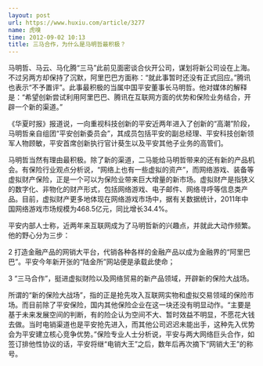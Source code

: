 ```yaml
---
layout: post
url: https://www.huxiu.com/article/3277
name: 虎嗅
time: 2012-09-02 10:13
title: 三马合作，为什么是马明哲最积极？
---
```

马明哲、马云、马化腾“三马”此前见面密谈合伙开公司，谋划将新公司设在上海。不过另两方却保持了沉默，阿里巴巴方面称：“就此事暂时还没有正式回应。”腾讯也表示“不予置评”。此事最积极的当属中国平安董事长马明哲。他对媒体的解释是：“希望创新尝试利用阿里巴巴、腾讯在互联网方面的优势和保险业务结合，开辟一个新的渠道。”

《华夏时报》报道说，一向重视科技创新的平安近两年进入了创新的“高潮”阶段，马明哲亲自组团“平安创新委员会”，其成员包括平安的副总经理、平安科技创新领军人物顾敏，平安首席创新执行官计葵生以及平安其他子业务的高管们。

马明哲当然有理由最积极。除了新的渠道，二马能给马明哲带来的还有新的产品机会。有保险行业观点分析说，“网络上也有一些虚拟的资产”，而网络游戏、装备等虚拟财产保险，正是一个可以为保险业带来巨大增量的新市场。虚拟财产是指狭义的数字化、非物化的财产形式，包括网络游戏、电子邮件、网络寻呼等信息类产品。目前，虚拟财产更多地体现在网络游戏市场中，据有关数据统计，2011年中国网络游戏市场规模为468.5亿元，同比增长34.4%。

平安内部人士称，近两年来互联网成为了马明哲新的兴趣点，并就此大动作频繁。他的野心分为三步：

2 打造金融产品的网销大平台，代销各种各样的金融产品以成为金融界的“阿里巴巴”。平安今年新开张的“陆金所”网站便是承载此使命；

3 “三马合作”，挺进虚拟财险以及网络贸易的新产品领域，开辟新的保险大战场。

所谓的“新的保险大战场”，指的正是抢先攻入互联网实物和虚拟交易领域的保险市场。而目前除了平安保险，国内其他保险企业在这一块还没有明显动作。“主要是基于未来发展空间的判断，有的险企认为空间不大、暂时效益不明显，不愿花大钱去做。当时电销渠道也是平安抢先进入，而其他公司迟迟未能出手，这种先入优势会为平安建立核心竞争优势。”保险专业人士分析说，平安与两大网络巨头合作，如签订排他性协议的话，平安将继“电销大王”之后，数年后再次摘下“网销大王”的称号。

